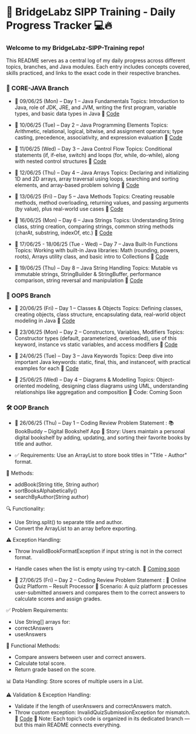 # 🧠 BridgeLabz SIPP Training - Daily Progress Tracker 💻🔥

### Welcome to my BridgeLabz-SIPP-Training repo!

This README serves as a central log of my daily progress across different topics, branches, and Java modules.
Each entry includes concepts covered, skills practiced, and links to the exact code in their respective branches.

### 📂 CORE-JAVA Branch

* 📅 09/06/25 (Mon) – Day 1 – Java Fundamentals
Topics: Introduction to Java, role of JDK, JRE, and JVM, writing the first program, variable types, and basic data types in Java
🔗 [Code](https://github.com/abhisheksharma8395/BridgeLabz-SIPP-Training/tree/Core-Java/PracticeProblems)


* 📅 10/06/25 (Tue) – Day 2 – Java Programming Elements
Topics: Arithmetic, relational, logical, bitwise, and assignment operators; type casting, precedence, associativity, and expression evaluation
🔗 [Code](https://github.com/abhisheksharma8395/BridgeLabz-SIPP-Training/tree/Core-Java/ProgrammingElements)

* 📅 11/06/25 (Wed) – Day 3 – Java Control Flow
Topics: Conditional statements (if, if-else, switch) and loops (for, while, do-while), along with nested control structures
🔗 [Code](https://github.com/abhisheksharma8395/BridgeLabz-SIPP-Training/tree/Core-Java/JavaControlFlow)

* 📅 12/06/25 (Thu) – Day 4 – Java Arrays
Topics: Declaring and initializing 1D and 2D arrays, array traversal using loops, searching and sorting elements, and array-based problem solving
🔗 [Code](https://github.com/abhisheksharma8395/BridgeLabz-SIPP-Training/tree/Core-Java/Arraypractice)

* 📅 13/06/25 (Fri) – Day 5 – Java Methods
Topics: Creating reusable methods, method overloading, returning values, and passing arguments (by value), plus real-world use cases
🔗  [Code](https://github.com/abhisheksharma8395/BridgeLabz-SIPP-Training/tree/Core-Java/JavaMethods)

* 📅 16/06/25 (Mon) – Day 6 – Java Strings
Topics: Understanding String class, string creation, comparing strings, common string methods (charAt, substring, indexOf, etc.)
🔗 [Code](https://github.com/abhisheksharma8395/BridgeLabz-SIPP-Training/tree/Core-Java/JavaString)

* 📅 17/06/25 - 18/06/25 (Tue - Wed) – Day 7 – Java Built-In Functions
Topics: Working with built-in Java libraries: Math (rounding, powers, roots), Arrays utility class, and basic intro to Collections
🔗 [Code](https://github.com/abhisheksharma8395/BridgeLabz-SIPP-Training/tree/Core-Java/BuiltInFunction)

* 📅 19/06/25 (Thu) – Day 8 – Java String Handling
Topics: Mutable vs immutable strings, StringBuilder & StringBuffer, performance comparison, string reversal and manipulation
🔗 [Code](https://github.com/abhisheksharma8395/BridgeLabz-SIPP-Training/tree/Core-Java/JavaStringHandling)

### 🧱 OOPS Branch

* 📅 20/06/25 (Fri) – Day 1 – Classes & Objects
Topics: Defining classes, creating objects, class structure, encapsulating data, real-world object modeling in Java
🔗 [Code](https://github.com/abhisheksharma8395/BridgeLabz-SIPP-Training/tree/OOP/JavaClassAndObject)

* 📅 23/06/25 (Mon) – Day 2 – Constructors, Variables, Modifiers
Topics: Constructor types (default, parameterized, overloaded), use of this keyword, instance vs static variables, and access modifiers
🔗 [Code](https://github.com/abhisheksharma8395/BridgeLabz-SIPP-Training/tree/OOP/JavaConstructors)

* 📅 24/06/25 (Tue) – Day 3 – Java Keywords
Topics: Deep dive into important Java keywords: static, final, this, and instanceof, with practical examples for each
🔗 [Code](https://github.com/abhisheksharma8395/BridgeLabz-SIPP-Training/tree/OOP/JavaKeyWords)

* 📅 25/06/25 (Wed) – Day 4 – Diagrams & Modelling
Topics: Object-oriented modeling, designing class diagrams using UML, understanding relationships like aggregation and composition
🔗 Code: Coming Soon

### 🛠️ OOP Branch

* 📅 26/06/25 (Thu) – Day 1 – Coding Review
Problem Statement : 📚 BookBuddy – Digital Bookshelf App
📝 Story:
Users maintain a personal digital bookshelf by adding, updating, and sorting their favorite books by title and author.

* ✅ Requirements:
Use an ArrayList<String> to store book titles in "Title - Author" format.

🔧 Methods:
* addBook(String title, String author)
* sortBooksAlphabetically()
* searchByAuthor(String author)

🔍 Functionality:
* Use String.split() to separate title and author.
* Convert the ArrayList to an array before exporting.

⚠️ Exception Handling:
* Throw InvalidBookFormatException if input string is not in the correct format.
* Handle cases when the list is empty using try-catch.
🔗 [Coming soon]()

* 📅 27/06/25 (Fri) – Day 2 – Coding Review
Problem Statement : 🧠 Online Quiz Platform – Result Processor
📘 Scenario:
A quiz platform processes user-submitted answers and compares them to the correct answers to calculate scores and assign grades.

✅ Problem Requirements:
* Use String[] arrays for:
* correctAnswers
* userAnswers

🔧 Functional Methods:
* Compare answers between user and correct answers.
* Calculate total score.
* Return grade based on the score.

📊 Data Handling:
Store scores of multiple users in a List<Integer>.

⚠️ Validation & Exception Handling:
* Validate if the length of userAnswers and correctAnswers match.
* Throw custom exception: InvalidQuizSubmissionException for mismatch.
🔗 [Code](https://github.com/abhisheksharma8395/BridgeLabz-SIPP-Training/blob/Workshop/OnlineQuizPlatform.java)
📝 Note:
Each topic’s code is organized in its dedicated branch — but this main README connects everything.